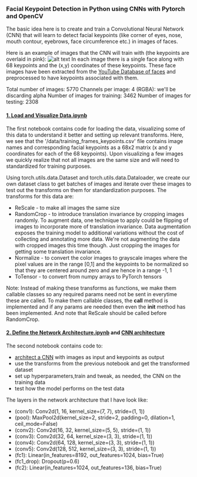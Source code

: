 ### Facial Keypoint Detection in Python using CNNs with Pytorch and OpenCV

The basic idea here is to create and train a Convolutional Neural Network (CNN) that will learn to detect facial keypoints (like corner of eyes, nose, mouth contour, eyebrows, face circumference etc.) in images of faces. 

Here is an example of images that the CNN will train with (the keypoints are overlaid in pink):
![alt text](https://github.com/shubhra/facial-keypoint-detection/blob/master/images/key_pts_example.png)
In each image there is a single face along with 68 keypoints and the (x,y) coordinates of these keypoints. These face images have been extracted from the [YouTube Database of faces](https://www.cs.tau.ac.il/~wolf/ytfaces/) and preprocessed to have keypoints associated with them.

Total number of images: 5770
Channels per image: 4 (RGBA): we'll be discarding alpha
Number of images for training: 3462
Number of images for testing: 2308

#### [1. Load and Visualize Data.ipynb](https://nbviewer.jupyter.org/github/shubhra/facial-keypoint-detection/blob/master/1.%20Load%20and%20Visualize%20Data.ipynb)

The first notebook contains code for loading the data, visualizing some of this data to understand it better and setting up relevant transforms. Here, we see that the '/data/training_frames_keypoints.csv' file contains image names and corresponding facial keypoints as a 68x2 matrix (x and y coordinates for each of the 68 keypoints). Upon visualizing a few images we quickly realize that not all images are the same size and will need to standardized for training purposes.

Using torch.utils.data.Dataset and torch.utils.data.Dataloader, we create our own dataset class to get batches of images and iterate over these images to test out the transforms on them for standardization purposes. The transforms for this data are:
* ReScale - to make all images the same size
* RandomCrop - to introduce translation invariance by cropping images randomly. To augment data, one technique to apply could be flipping of images to incorporate more of translation invariance. Data augmentation exposes the training model to additional variations without the cost of collecting and annotating more data. We're not augmenting the data with cropped images this time though. Just cropping the images for getting some translation invariance.
* Normalize - to convert the color images to grayscale images where the pixel values are in the range [0,1] and the keypoints to be normalized so that they are centered around zero and are hence in a range -1, 1
* ToTensor - to convert from numpy arrays to PyTorch tensors

Note: Instead of making these transforms as functions, we make them callable classes so any required params need not be sent in everytime these are called. To make them callable classes, the __call__ method is implemented and if any params are needed then even the __init__ method has been implemented. And note that ReScale should be called before RandomCrop.

#### [2. Define the Network Architecture.ipynb](https://nbviewer.jupyter.org/github/shubhra/facial-keypoint-detection/blob/master/2.%20Define%20the%20Network%20Architecture.ipynb) and [CNN architecture](https://github.com/shubhra/facial-keypoint-detection/blob/master/models.py)

The second notebook contains code to: 
* [architect a CNN](https://github.com/shubhra/facial-keypoint-detection/blob/master/models.py) with images as input and keypoints as output
* use the transforms from the previous notebook and get the transformed dataset
* set up hyperparameters,train and tweak, as needed, the CNN on the training data 
* test how the model performs on the test data

The layers in the network architecture that I have look like:  
 
  - (conv1): Conv2d(1, 16, kernel_size=(7, 7), stride=(1, 1))  
  - (pool): MaxPool2d(kernel_size=2, stride=2, padding=0, dilation=1, ceil_mode=False)  
  - (conv2): Conv2d(16, 32, kernel_size=(5, 5), stride=(1, 1))  
  - (conv3): Conv2d(32, 64, kernel_size=(3, 3), stride=(1, 1))  
  - (conv4): Conv2d(64, 128, kernel_size=(3, 3), stride=(1, 1))  
  - (conv5): Conv2d(128, 512, kernel_size=(3, 3), stride=(1, 1))  
  - (fc1): Linear(in_features=8192, out_features=1024, bias=True)  
  - (fc1_drop): Dropout(p=0.6)  
  - (fc2): Linear(in_features=1024, out_features=136, bias=True)  









